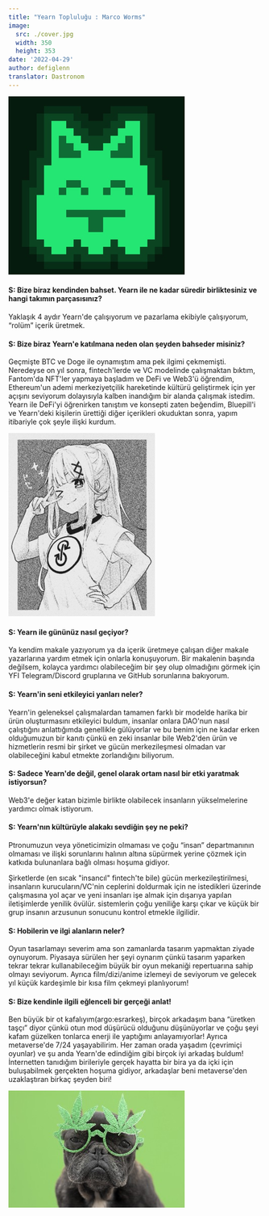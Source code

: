 ```yaml
---
title: "Yearn Topluluğu : Marco Worms"
image:
  src: ./cover.jpg
  width: 350
  height: 353
date: '2022-04-29'
author: defiglenn
translator: Dastronom
---
```


![](cover.jpg?w=350&h=353)

#### S: Bize biraz kendinden bahset. Yearn ile ne kadar süredir birliktesiniz ve hangi takımın parçasısınız?

Yaklaşık 4 aydır Yearn'de çalışıyorum ve pazarlama ekibiyle çalışıyorum, “rolüm” içerik üretmek.

#### S: Bize biraz Yearn'e katılmana neden olan şeyden bahseder misiniz?

Geçmişte BTC ve Doge ile oynamıştım ama pek ilgimi çekmemişti. Neredeyse on yıl sonra, fintech'lerde ve VC modelinde çalışmaktan bıktım, Fantom'da NFT'ler yapmaya başladım ve DeFi ve Web3'ü öğrendim, Ethereum'un ademi merkeziyetçilik hareketinde kültürü geliştirmek için yer açışını seviyorum dolayısıyla kalben inandığım bir alanda  çalışmak istedim. Yearn ile DeFi'yi öğrenirken tanıştım ve konsepti zaten beğendim, Bluepill'i ve Yearn'deki kişilerin ürettiği diğer içerikleri okuduktan sonra, yapım itibariyle  çok şeyle ilişki kurdum.

![](image2.jpg?w=291&h=363)

#### S: Yearn ile gününüz nasıl geçiyor?

Ya kendim makale yazıyorum ya da içerik üretmeye çalışan diğer makale yazarlarına yardım etmek için onlarla konuşuyorum. Bir makalenin başında değilsem, kolayca yardımcı olabileceğim bir şey olup olmadığını görmek için YFI Telegram/Discord gruplarına ve GitHub sorunlarına bakıyorum.

#### S: Yearn'in seni etkileyici yanları neler?

Yearn'in geleneksel çalışmalardan tamamen farklı bir modelde harika bir ürün oluşturmasını etkileyici buldum, insanlar onlara DAO'nun nasıl çalıştığını anlattığımda genellikle gülüyorlar ve bu benim için ne kadar erken olduğumuzun bir kanıtı çünkü en zeki insanlar bile Web2'den ürün ve hizmetlerin resmi bir şirket ve gücün merkezileşmesi olmadan var olabileceğini kabul etmekte zorlandığını biliyorum.

#### S: Sadece Yearn'de değil, genel olarak ortam nasıl bir etki yaratmak istiyorsun?

Web3'e değer katan bizimle birlikte olabilecek insanların yükselmelerine yardımcı olmak istiyorum.

#### S: Yearn'nın kültürüyle alakakı sevdiğin şey ne peki?

Ptronumuzun veya yöneticimizin olmaması ve çoğu “insan” departmanının olmaması ve ilişki sorunlarını halının altına süpürmek yerine çözmek için katkıda bulunanlara bağlı olması hoşuma gidiyor.

Şirketlerde (en sıcak "insancıl" fintech'te bile) gücün merkezileştirilmesi, insanların kurucuların/VC'nin ceplerini doldurmak için ne istedikleri üzerinde çalışmasına yol açar ve yeni insanları işe almak için dışarıya yapılan iletişimlerde yenilik övülür. sistemlerin çoğu yeniliğe karşı çıkar ve küçük bir grup insanın arzusunun sonucunu kontrol etmekle ilgilidir.

#### S: Hobilerin ve ilgi alanların neler?

Oyun tasarlamayı severim ama son zamanlarda tasarım yapmaktan ziyade oynuyorum. Piyasaya sürülen her şeyi oynarım çünkü tasarım yaparken tekrar tekrar kullanabileceğim büyük bir oyun mekaniği repertuarına sahip olmayı seviyorum. Ayrıca film/dizi/anime izlemeyi de seviyorum ve gelecek yıl küçük kardeşimle bir kısa film çekmeyi planlıyorum!

#### S: Bize kendinle ilgili eğlenceli bir gerçeği anlat!

Ben büyük bir ot kafalıyım(argo:esrarkeş), birçok arkadaşım bana “üretken taşçı” diyor çünkü otun mod düşürücü olduğunu düşünüyorlar ve çoğu şeyi kafam güzelken tonlarca enerji ile yaptığımı anlayamıyorlar! Ayrıca metaverse'de 7/24 yaşayabilirim. Her zaman orada yaşadım (çevrimiçi oyunlar) ve şu anda Yearn'de edindiğim gibi birçok iyi arkadaş buldum! İnternetten tanıdığım birileriyle gerçek hayatta bir bira ya da içki için buluşabilmek gerçekten hoşuma gidiyor, arkadaşlar beni metaverse'den uzaklaştıran birkaç şeyden biri!

![](image3.jpg?w=350&h=232)
